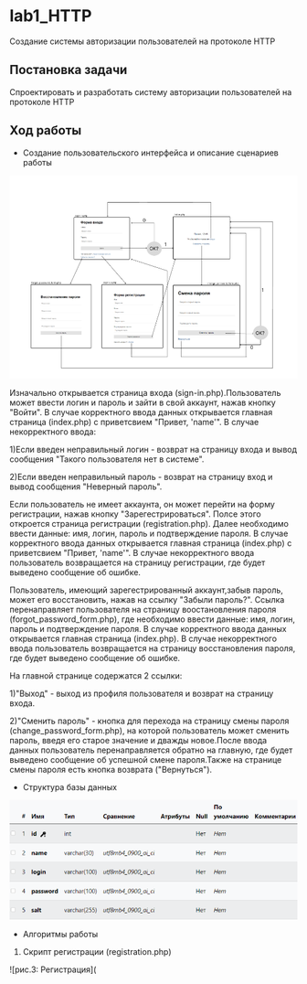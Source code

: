 # lab1_HTTP
Создание системы авторизации пользователей на протоколе HTTP
## Постановка задачи 
Спроектировать и разработать систему авторизации пользователей на протоколе HTTP
## Ход работы 
 - Создание пользовательского интерфейса и описание сценариев работы
 
 ![рис.1:Интрефейс](https://github.com/Daniil-Kazakov1/lab1_HTTP/blob/main/интерфейс.png)

Изначально открывается страница входа (sign-in.php).Пользователь может ввести логин и пароль и зайти в свой аккаунт, нажав кнопку "Войти". В случае корректного ввода данных открывается главная страница (index.php) с приветсвием "Привет, 'name'".
 В случае некорректного ввода: 
 
 1)Если введен неправильный логин - возврат на страницу входа и вывод сообщения "Такого пользователя нет в системе".
 
 2)Если введен неправильный пароль - возврат на страницу вход и вывод сообщения "Неверный пароль".
 
 Если пользователь не имеет аккаунта, он может перейти на форму регистрации, нажав кнопку "Зарегестрироваться". Полсе этого откроется страница регистрации (registration.php). Далее необходимо ввести данные: имя, логин, пароль и подтверждение пароля. В случае корректного ввода данных открывается главная страница (index.php) с приветсвием "Привет, 'name'". В случае некорректного ввода пользователь возвращается на страницу регистрации, где будет выведено сообщение об ошибке.

Пользователь, имеющий зарегестрированный аккаунт,забыв пароль, может его восстановить, нажав на ссылку "Забыли пароль?". Ссылка перенаправляет пользователя на страницу воостановления пароля (forgot_password_form.php), где необходимо ввести данные: имя, логин, пароль и подтверждение пароля.  В случае корректного ввода данных открывается главная страница (index.php). В случае некорректного ввода пользователь возвращается на страницу восстановления пароля, где будет выведено сообщение об ошибке.

На главной странице содержатся 2 ссылки:

1)"Выход" - выход из профиля пользователя и возврат на страницу входа. 

2)"Сменить пароль" - кнопка для перехода на страницу смены пароля (change_password_form.php), на которой пользователь может сменить пароль, введя его старое значение и дважды новое.После ввода данных пользователь перенаправляется обратно на главную, где будет выведено сообщение об успешной смене пароля.Также на странице смены пароля есть кнопка возврата ("Вернуться").  

- Структура базы данных

![рис.2:Структура БД](https://github.com/Daniil-Kazakov1/lab1_HTTP/blob/main/Структура%20БД.png)

- Алгоритмы работы 

1) Скрипт регистрации (registration.php)

![рис.3: Регистрация](

